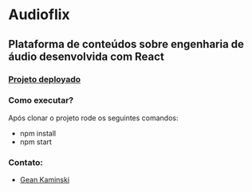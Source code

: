 # Audioflix⠀
## Plataforma de conteúdos sobre engenharia de áudio desenvolvida com React

### [Projeto deployado](https://audioflix.vercel.app/)

### Como executar?
Após clonar o projeto rode os seguintes comandos:

* npm install
* npm start

### Contato: 

* [Gean Kaminski](https://www.linkedin.com/in/gean-kaminski-2a9930b0/)

